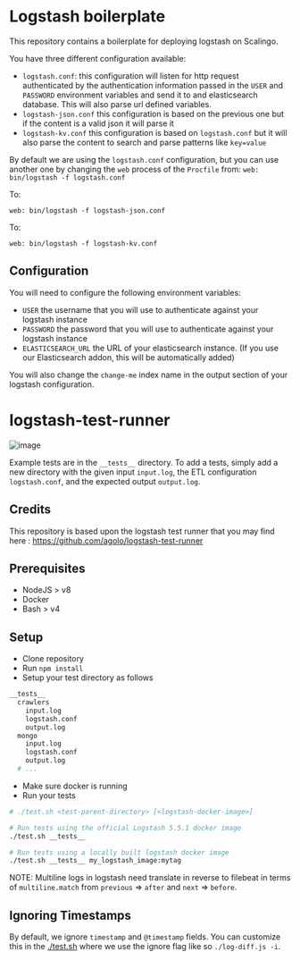 # Logstash boilerplate

This repository contains a boilerplate for deploying logstash on Scalingo.

You have three different configuration available:

* `logstash.conf`: this configuration will listen for http request
  authenticated by the authentication information passed in the `USER` and
  `PASSWORD` environment variables and send it to and elasticsearch database.
  This will also parse url defined variables.
* `logstash-json.conf` this configuration is based on the previous one but if
  the content is a valid json it will parse it
* `logstash-kv.conf` this configuration is based on `logstash.conf` but it will
  also parse the content to search and parse patterns like `key=value`

By default we are using the `logstash.conf` configuration, but you can use
another one by changing the `web` process of the `Procfile` from: ``` web:
bin/logstash -f logstash.conf ```

To:
```
web: bin/logstash -f logstash-json.conf
```

To:
```
web: bin/logstash -f logstash-kv.conf
```

## Configuration

You will need to configure the following environment variables:

* `USER` the username that you will use to authenticate against your logstash
  instance
* `PASSWORD` the password that you will use to authenticate against your
  logstash instance
* `ELASTICSEARCH_URL` the URL of your elasticsearch instance. (If you use our
  Elasticsearch addon, this will be automatically added)

You will also change the `change-me` index name in the output section of your
logstash configuration.
# logstash-test-runner

![image](http://i.imgur.com/hQm9yAb.gif)

Example tests are in the `__tests__` directory.
To add a tests, simply add a new directory with the given input `input.log`, the ETL configuration `logstash.conf`, and the expected output `output.log`.

## Credits
This repository is based upon the logstash test runner that you may find here : https://github.com/agolo/logstash-test-runner

## Prerequisites

* NodeJS > v8
* Docker
* Bash > v4

## Setup

* Clone repository
* Run `npm install`
* Setup your test directory as follows

```sh
__tests__
  crawlers
    input.log
    logstash.conf
    output.log
  mongo
    input.log
    logstash.conf
    output.log
  # ...
```

* Make sure docker is running
* Run your tests

```sh
# ./test.sh <test-parent-directory> [<logstash-docker-image>]

# Run tests using the official Logstash 5.5.1 docker image
./test.sh __tests__

# Run tests using a locally built logstash docker image
./test.sh __tests__ my_logstash_image:mytag
```

NOTE: Multiline logs in logstash need translate in reverse to filebeat in terms of `multiline.match` from `previous` => `after` and `next` => `before`.

## Ignoring Timestamps

By default, we ignore `timestamp` and `@timestamp` fields. You can customize this in the [./test.sh](./test.sh) where we use the ignore flag like so `./log-diff.js -i`.
